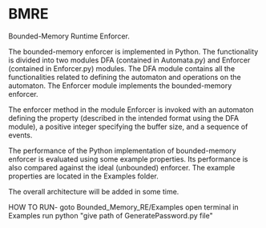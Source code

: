 # BMRE
Bounded-Memory Runtime Enforcer.

The bounded-memory enforcer is implemented in Python. The functionality is divided into two modules DFA (contained in Automata.py) and  Enforcer (contained in Enforcer.py)  modules. The DFA module contains all the functionalities related to defining the automaton and operations on the automaton. The Enforcer module implements the bounded-memory enforcer. 


The enforcer method in the module Enforcer is invoked with an automaton defining the property (described in the intended format using the  DFA module), a positive integer specifying the buffer size, and a sequence of events.


The performance of the Python implementation of bounded-memory enforcer is evaluated using some example properties. Its performance is also compared against the ideal (unbounded) enforcer. The example properties are located in the Examples folder.


The overall architecture will be added in some time. 


HOW TO RUN-
	goto Bounded_Memory_RE/Examples
	open terminal in Examples
	run python "give path of GeneratePassword.py file"

